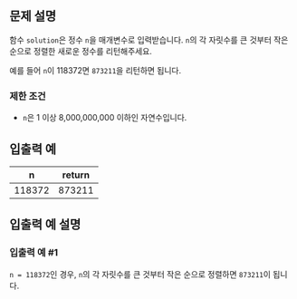 ## 문제 설명

함수 `solution`은 정수 `n`을 매개변수로 입력받습니다. `n`의 각 자릿수를 큰 것부터 작은 순으로 정렬한 새로운 정수를 리턴해주세요.

예를 들어 `n`이 118372면 `873211`을 리턴하면 됩니다.

### 제한 조건
- `n`은 1 이상 8,000,000,000 이하인 자연수입니다.

## 입출력 예

| n      | return  |
|--------|---------|
| 118372 | 873211  |

## 입출력 예 설명

### 입출력 예 #1
`n = 118372`인 경우, `n`의 각 자릿수를 큰 것부터 작은 순으로 정렬하면 `873211`이 됩니다.
